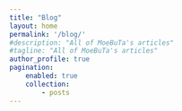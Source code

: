 ```yaml
---
title: "Blog"
layout: home
permalink: '/blog/'
#description: "All of MoeBuTa's articles"
#tagline: "All of MoeBuTa's articles"
author_profile: true
pagination:
    enabled: true
    collection:
        - posts
---
```


